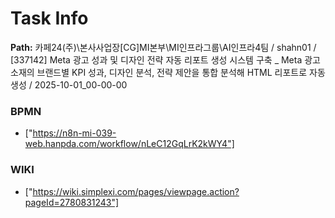# Task Info

**Path:** 카페24(주)\본사사업장\[CG]MI본부\MI인프라그룹\AI인프라4팀 / shahn01 / [337142] Meta 광고 성과 및 디자인 전략 자동 리포트 생성 시스템 구축 _ Meta 광고소재의 브랜드별 KPI 성과, 디자인 분석, 전략 제안을 통합 분석해 HTML 리포트로 자동 생성 / 2025-10-01_00-00-00

### BPMN
- ["https://n8n-mi-039-web.hanpda.com/workflow/nLeC12GqLrK2kWY4"]

### WIKI
- ["https://wiki.simplexi.com/pages/viewpage.action?pageId=2780831243"]

